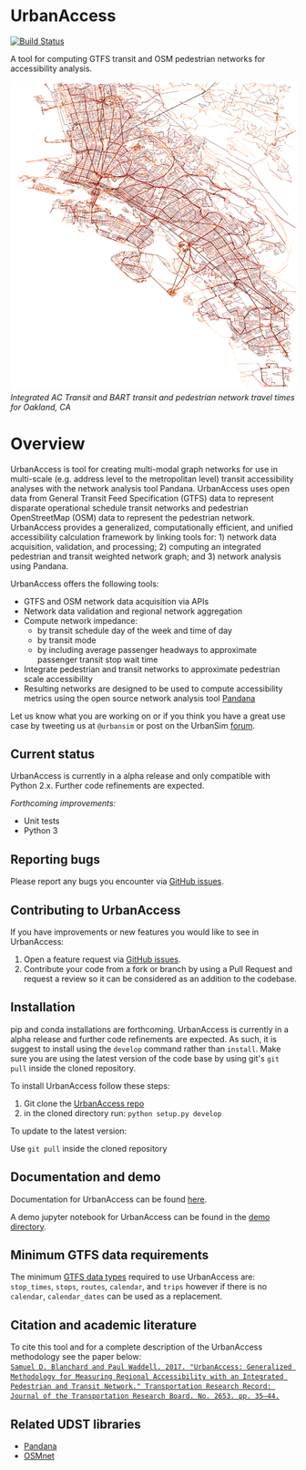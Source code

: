 # UrbanAccess
[![Build Status](https://travis-ci.org/UDST/urbanaccess.svg?branch=master)](https://travis-ci.org/UDST/urbanaccess)

A tool for computing GTFS transit and OSM pedestrian networks for accessibility analysis. 

![Integrated AC Transit and BART transit and pedestrian network travel times for Oakland, CA](docs/source/_images/travel_time_net.png) <!-- .element height="50%" width="50%" -->
*Integrated AC Transit and BART transit and pedestrian network travel times for Oakland, CA*

# Overview
UrbanAccess is tool for creating multi-modal graph networks for use in multi-scale (e.g. address level to the metropolitan level) transit accessibility analyses with the network analysis tool Pandana. UrbanAccess uses open data from General Transit Feed Specification (GTFS) data to represent disparate operational schedule transit networks and pedestrian OpenStreetMap (OSM) data to represent the pedestrian network. UrbanAccess provides a generalized, computationally efficient, and unified accessibility calculation framework by linking tools for: 1) network data acquisition, validation, and processing; 2) computing an integrated pedestrian and transit weighted network graph; and 3) network analysis using Pandana. 
 
UrbanAccess offers the following tools:  
* GTFS and OSM network data acquisition via APIs
* Network data validation and regional network aggregation
* Compute network impedance:
  * by transit schedule day of the week and time of day
  * by transit mode
  * by including average passenger headways to approximate passenger transit stop wait time
* Integrate pedestrian and transit networks to approximate pedestrian scale accessibility
* Resulting networks are designed to be used to compute accessibility metrics using the open source network analysis tool [Pandana](https://github.com/UDST/pandana) 

Let us know what you are working on or if you think you have a great use case by tweeting us at `@urbansim` or post on the UrbanSim [forum](http://discussion.urbansim.com/).  

## Current status
UrbanAccess is currently in a alpha release and only compatible with Python 2.x. Further code refinements are expected.

*Forthcoming improvements:*
- Unit tests
- Python 3

## Reporting bugs
Please report any bugs you encounter via [GitHub issues](https://github.com/UDST/urbanaccess/issues).

## Contributing to UrbanAccess
If you have improvements or new features you would like to see in UrbanAccess:
1. Open a feature request via [GitHub issues](https://github.com/UDST/urbanaccess/issues).
2. Contribute your code from a fork or branch by using a Pull Request and request a review so it can be considered as an addition to the codebase.

## Installation
pip and conda installations are forthcoming. UrbanAccess is currently in a alpha release and further code refinements are expected. As such, it is suggest to install using the ``develop`` command rather than ``install``. Make sure you are using the latest version of the code base by using git's ``git pull`` inside the cloned repository.

To install UrbanAccess follow these steps:

1. Git clone the [UrbanAccess repo](https://github.com/udst/urbanaccess)
2. in the cloned directory run: ``python setup.py develop``

To update to the latest version:

Use ``git pull`` inside the cloned repository

## Documentation and demo

Documentation for UrbanAccess can be found [here](https://udst.github.io/urbanaccess/index.html).

A demo jupyter notebook for UrbanAccess can be found in the [demo directory](https://github.com/UDST/urbanaccess/tree/master/demo).

## Minimum GTFS data requirements

The minimum [GTFS data types](https://developers.google.com/transit/gtfs/) required to use UrbanAccess are: ``stop_times``, ``stops``, ``routes``, ``calendar``, and ``trips`` however if there is no ``calendar``, ``calendar_dates`` can be used as a replacement.

## Citation and academic literature
To cite this tool and for a complete description of the UrbanAccess methodology see the paper below:  
[`Samuel D. Blanchard and Paul Waddell. 2017. "UrbanAccess: Generalized Methodology for Measuring Regional Accessibility with an Integrated Pedestrian and Transit Network." Transportation Research Record: Journal of the Transportation Research Board. No. 2653. pp. 35–44.`](http://trrjournalonline.trb.org/doi/pdf/10.3141/2653-05)

## Related UDST libraries
- [Pandana](https://github.com/UDST/pandana)
- [OSMnet](https://github.com/UDST/osmnet)